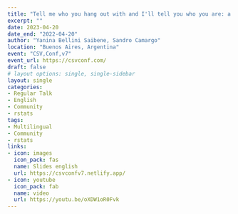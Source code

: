 ```yaml
---
title: "Tell me who you hang out with and I'll tell you who you are: a collaborative analysis using social network analysis."
excerpt: ""
date: 2023-04-20
date_end: "2022-04-20"
author: "Yanina Bellini Saibene, Sandro Camargo"
location: "Buenos Aires, Argentina"
event: "CSV,Conf,v7"
event_url: https://csvconf.com/
draft: false
# layout options: single, single-sidebar
layout: single
categories:
- Regular Talk
- English
- Community
- rstats
tags:
- Multilingual
- Community
- rstats
links:
- icon: images
  icon_pack: fas
  name: Slides english
  url: https://csvconfv7.netlify.app/
- icon: youtube
  icon_pack: fab
  name: video 
  url: https://youtu.be/oXDW1oR0Fvk  
---
```


